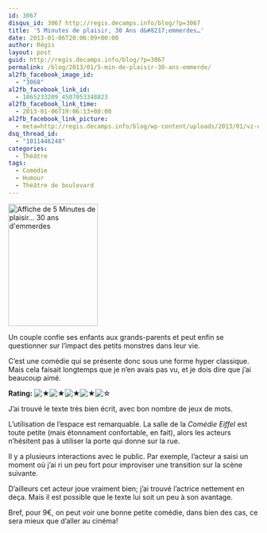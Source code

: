 ```yaml
---
id: 3067
disqus_id: 3067 http://regis.decamps.info/blog/?p=3067
title: '5 Minutes de plaisir, 30 Ans d&#8217;emmerdes…'
date: 2013-01-06T20:06:09+00:00
author: Régis
layout: post
guid: http://regis.decamps.info/blog/?p=3067
permalink: /blog/2013/01/5-min-de-plaisir-30-ans-emmerde/
al2fb_facebook_image_id:
  - "3068"
al2fb_facebook_link_id:
  - 1065233209_4507053348823
al2fb_facebook_link_time:
  - 2013-01-06T19:06:13+00:00
al2fb_facebook_link_picture:
  - meta=http://regis.decamps.info/blog/wp-content/uploads/2013/01/vz-d7cb7c37-6732-4d9d-85b9-e49d229826c4.jpeg
dsq_thread_id:
  - "1011446248"
categories:
  - Théâtre
tags:
  - Comédie
  - Humour
  - Théâtre de boulevard
---
```

<img src="http://regis.decamps.info/blog/wp-content/uploads/2013/01/vz-d7cb7c37-6732-4d9d-85b9-e49d229826c4.jpeg" alt="Affiche de 5 Minutes de plaisir... 30 ans d&#039;emmerdes" width="180" height="246" class="alignleft size-full wp-image-3068" />

Un couple confie ses enfants aux grands-parents et peut enfin se questionner sur l’impact des petits monstres dans leur vie.

C’est une comédie qui se présente donc sous une forme hyper classique. Mais cela faisait longtemps que je n’en avais pas vu, et je dois dire que j’ai beaucoup aimé.

**Rating:** ![&#9733;](http://regis.decamps.info/blog/wp-content/plugins/xavins-review-ratings/default/star.png "4/5")![&#9733;](http://regis.decamps.info/blog/wp-content/plugins/xavins-review-ratings/default/star.png "4/5")![&#9733;](http://regis.decamps.info/blog/wp-content/plugins/xavins-review-ratings/default/star.png "4/5")![&#9733;](http://regis.decamps.info/blog/wp-content/plugins/xavins-review-ratings/default/star.png "4/5")![&#9734;](http://regis.decamps.info/blog/wp-content/plugins/xavins-review-ratings/default/blank_star.png "4/5") 

<!--more-->


  
J’ai trouvé le texte très bien écrit, avec bon nombre de jeux de mots.

L’utilisation de l’espace est remarquable. La salle de la _Comédie Eiffel_ est toute petite (mais étonnament confortable, en fait), alors les acteurs n’hésitent pas à utiliser la porte qui donne sur la rue.

Il y a plusieurs interactions avec le public. Par exemple, l’acteur a saisi un moment où j’ai ri un peu fort pour improviser une transition sur la scène suivante. 

D’ailleurs cet acteur joue vraiment bien; j’ai trouvé l’actrice nettement en deça. Mais il est possible que le texte lui soit un peu à son avantage.

Bref, pour 9€, on peut voir une bonne petite comédie, dans bien des cas, ce sera mieux que d’aller au cinéma!
